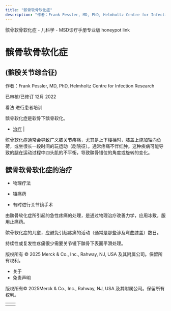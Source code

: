 ```yaml
---
title: "髌骨软骨软化症"
description: "作者：Frank Pessler, MD, PhD, Helmholtz Centre for Infection Research"
---
```


﻿髌骨软骨软化症 \- 儿科学 \- MSD诊疗手册专业版 honeypot link

# 髌骨软骨软化症

## (髌股关节综合征)

作者：Frank Pessler, MD, PhD, Helmholtz Centre for Infection Research

已审核/已修订 12月 2022

看法 进行患者培训

髌骨软化症是软骨下髌骨软化。

- [治疗](#治疗_v74928940_zh) \|

髌骨软化症通常会导致广义膝关节疼痛，尤其是上下楼梯时，膝盖上施加轴向负荷，或坐很长一段时间的玩运动（剧院征）。通常疼痛不伴红肿。这种疾病可能导致的腿在运动过程中四头肌的不平衡，导致髌骨错位的角度或旋转的变化。

## 髌骨软骨软化症的治疗

- 物理疗法

- 镇痛药

- 有时进行关节镜手术


由髌骨软化症所引起的急性疼痛的处理，是通过物理治疗改善力学，应用冰敷，服用止痛药。

髌骨软化症的儿童，应避免引起疼痛的活动（通常是那些涉及弯曲膝盖）数日。

持续性或复发性疼痛很少需要关节镜下髌骨下表面平滑处理。



版权所有 © 2025
Merck & Co., Inc., Rahway, NJ, USA 及其附属公司。保留所有权利。

- 关于
- 免责声明

版权所有© 2025Merck & Co., Inc., Rahway, NJ, USA 及其附属公司。保留所有权利。

|     |     |
| --- | --- |
|  |  |